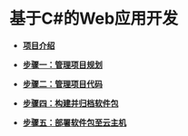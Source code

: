 # 基于C\#的Web应用开发<a name="devcloud_qs_0500"></a>

-   **[项目介绍](C-项目介绍.md)**  

-   **[步骤一：管理项目规划](C-管理项目规划.md)**  

-   **[步骤二：管理项目代码](C-管理项目代码.md)**  

-   **[步骤四：构建并归档软件包](C-构建并归档软件包.md)**  

-   **[步骤五：部署软件包至云主机](C-部署软件包至云主机.md)**  


